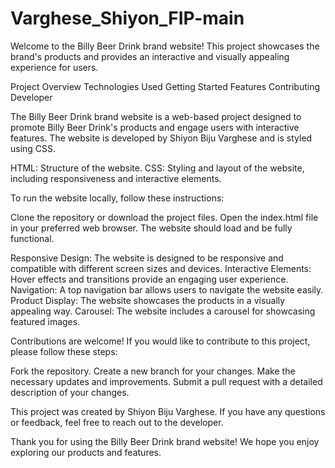 # Varghese_Shiyon_FIP-main

<!-- Billy Beer Drink Brand Website -->

Welcome to the Billy Beer Drink brand website! This project showcases the brand's products and provides an interactive and visually appealing experience for users.

 <!-- Table of Contents // -->

Project Overview
Technologies Used
Getting Started
Features
Contributing
Developer

<!-- Project Overview -->

The Billy Beer Drink brand website is a web-based project designed to promote Billy Beer Drink's products and engage users with interactive features. The website is developed by Shiyon Biju Varghese and is styled using CSS.

<!-- Technologies Used -->

HTML: Structure of the website.
CSS: Styling and layout of the website, including responsiveness and interactive elements.

<!-- Getting Started -->
To run the website locally, follow these instructions:

Clone the repository or download the project files.
Open the index.html file in your preferred web browser.
The website should load and be fully functional.

<!-- Features -->

Responsive Design: The website is designed to be responsive and compatible with different screen sizes and devices.
Interactive Elements: Hover effects and transitions provide an engaging user experience.
Navigation: A top navigation bar allows users to navigate the website easily.
Product Display: The website showcases the products in a visually appealing way.
Carousel: The website includes a carousel for showcasing featured images.

<!-- Contributing -->

Contributions are welcome! If you would like to contribute to this project, please follow these steps:

Fork the repository.
Create a new branch for your changes.
Make the necessary updates and improvements.
Submit a pull request with a detailed description of your changes.

<!-- Developer -->

This project was created by Shiyon Biju Varghese. If you have any questions or feedback, feel free to reach out to the developer.

Thank you for using the Billy Beer Drink brand website! We hope you enjoy exploring our products and features.
